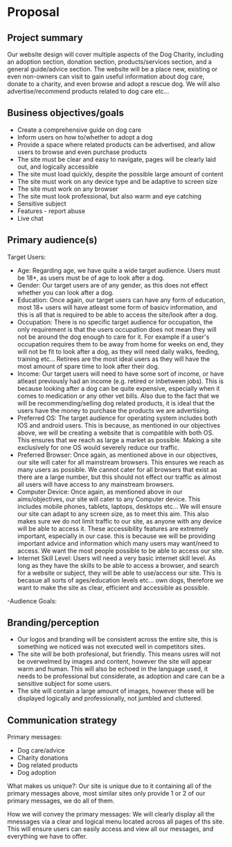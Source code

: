 # Proposal

## Project summary
Our website design will cover multiple aspects of the Dog Charity, including an adoption section, donation section, products/services section, and a general guide/advice section. The website will be a place new, existing or even non-owners can visit to gain useful information about dog care, donate to a charity, and even browse and adopt a rescue dog. We will also advertise/recommend products related to dog care etc...

## Business objectives/goals
- Create a comprehensive guide on dog care
- Inform users on how to/whether to adopt a dog
- Provide a space where related products can be advertised, and allow users to browse and even purchase products
- The site must be clear and easy to navigate, pages will be clearly laid out, and logically accessible
- The site must load quickly, despite the possible large amount of content
- The site must work on any device type and be adaptive to screen size
- The site must work on any browser
- The site must look professional, but also warm and eye catching
- Sensitive subject
- Features - report abuse
- Live chat


## Primary audience(s)
Target Users:
- Age: Regarding age, we have quite a wide target audience. Users must be 18+, as users must be of age to look after a dog.
- Gender: Our target users are of any gender, as this does not effect whether you can look after a dog.
- Education: Once again, our target users can have any form of education, most 18+ users will have atleast some form of basicv information, and this is all that is required to be able to access the site/look after a dog.
- Occupation: There is no specific target audience for occupation, the only requirement is that the users occupation does not mean they will not be around  the dog enough to care for it. For example if a user's occupation requires them to be away from home for weeks on end, they will not be fit to look after a dog, as they will need daily walks, feeding, training etc... Retirees are the most ideal users as they will have the most amount of spare time to look after their dog.
- Income: Our target users will need to have some sort of income, or have atleast previously had an income (e.g. retired or inbetween jobs). This is because looking after a dog can be quite expensive, especially when it comes to medication or any other vet bills. Also due to the fact that we will be recommending/selling dog related products, it is ideal that the users have the money to purchase the products we are advertising.
- Preferred OS: The target audience for operating system includes both IOS and android users. This is because, as mentioned in our objectives above, we will be creating a website that is compatible with both OS. This ensures that we reach as large a market as possible. Making a site exclusively for one OS would severely reduce our traffic.
- Preferred Browser: Once again, as mentioned above in our objectives, our site will cater for all mainstream browsers. This ensures we reach as many users as possible. We cannot cater for all browsers that exist as there are a large number, but this should not effect our traffic as almost all users will have access to any mainstream browsers.
- Computer Device: Once again, as mentioned above in our aims/objectives, our site will cater to any Computer device. This includes mobile phones, tablets, laptops, desktops etc... We will ensure our site can adapt to any screen size, as to meet this aim. This also makes sure we do not limit traffic to our site, as anyone with any device will be able to access it. These accessibility features are extremely important, especially in our case. this is because we will be providing important advice and information which many users may want/need to access. We want the most people possible to be able to access our site.
- Internet Skill Level: Users will need a very basic internet skill level. As long as they have the skills to be able to access a browser, and search for a website or subject, they will be able to use/access our site. This is becasue all sorts of ages/education levels etc... own dogs, therefore we want to make the site as clear, efficient and accessible as possible.

-Audience Goals:


## Branding/perception
- Our logos and branding will be consistent across the entire site, this is something we noticed was not executed well in competitors sites.
- The site will be both profesional, but friendly. This means usres will not be overwelmed by images and content, however the site will appear warm and human. This will also be echoed in the language used, it needs to be professional but considerate, as adoption and care can be a sensitive subject for some users.
- The site will contain a large amount of images, however these will be displayed logically and professionally, not jumbled and cluttered.


## Communication strategy
Primary messages:
- Dog care/advice
- Charity donations
- Dog related products
- Dog adoption

What makes us unique?:
Our site is unique due to it containing all of the primary messages above, most similar sites only provide 1 or 2 of our primary messages, we do all of them.

How we will convey the primary messages:
We will clearly display all the mnessages via a clear and logical menu located across all pages of ths site. This will ensure users can easily access and view all our messages, and everything we have to offer.

